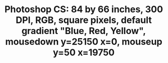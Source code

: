 ---
ee_id_thing: '79'
site: '1'
type: '2'
inv_num: 2011-007
add_credit:
url: 2011-007-photoshop-cs
title: 'Photoshop CS: 84 by 66 inches, 300 DPI, RGB, square pixels, default gradient
  "Blue, Red, Yellow", mousedown y=25150 x=0, mouseup y=50 x=19750'
year: '2011'
display_year: '2011'
medium: Chromogenic print
dims: 84 x 66 inches
pitch:
ps:
live_url:
youtube:
related_code:
imgs: photoshop-cs-2011-007-full-cropped-database-AR3.jpg
subheading:
download:
commission:
related:
layout: things-i-made
---